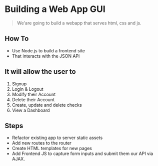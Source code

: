 # Building a Web App GUI

> We'are going to build a webapp that serves html, css and js.

## How To

- Use Node.js to build a frontend site
- That interacts with the JSON APi

## It will allow the user to

1. Signup
2. Login & Logout
3. Modify their Account
4. Delete their Account
5. Create, update and delete checks
6. View a Dashboard

## Steps

- Refactor existing app to server static assets
- Add new routes to the router
- Create HTML templates for new pages
- Add Frontend JS to capture form inputs and submit them our API via AJAX.
